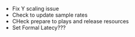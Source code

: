 - Fix Y scaling issue
- Check to update sample rates
- CHeck prepare to plays and release resources
- Set Formal Latecy???
